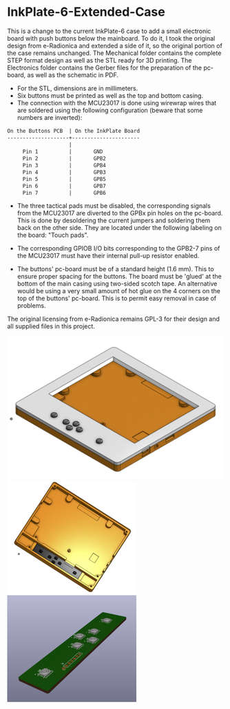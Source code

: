 # InkPlate-6-Extended-Case

This is a change to the current InkPlate-6 case to add a small electronic board with push buttons below the mainboard. To do it, I took the original design from e-Radionica and extended a side of it, so the original portion of the case remains unchanged. The Mechanical folder contains the complete STEP format design as well as the STL ready for 3D printing. The Electronics folder contains the Gerber files for the preparation of the pc-board, as well as the schematic in PDF. 

- For the STL, dimensions are in millimeters. 
- Six buttons must be printed as well as the top and bottom casing.
- The connection with the MCU23017 is done using wirewrap wires that are soldered using the following configuration (beware that some numbers are inverted):

```
On the Buttons PCB  | On the InkPlate Board
--------------------+----------------------
                    |
     Pin 1          |       GND           
     Pin 2          |       GPB2           
     Pin 3          |       GPB4
     Pin 4          |       GPB3
     Pin 5          |       GPB5
     Pin 6          |       GPB7
     Pin 7          |       GPB6
```

- The three tactical pads must be disabled, the corresponding signals from the MCU23017 are diverted to the GPBx pin holes on the pc-board. This is done by desoldering the current jumpers and soldering them back on the other side. They are located under the following labeling on the board: "Touch pads".

- The corresponding GPIOB I/O bits corresponding to the GPB2-7 pins of the MCU23017 must have their internal pull-up resistor enabled.

- The buttons' pc-board must be of a standard height (1.6 mm). This to ensure proper spacing for the buttons. The board must be 'glued' at the bottom of the main casing using two-sided scotch tape. An alternative would be using a very small amount of hot glue on the 4 corners on the top of the buttons' pc-board. This is to permit easy removal in case of problems.

The original licensing from e-Radionica remains GPL-3 for their design and all supplied files in this project.

<img src="Pictures/Inkplate_6_With_Mechanical_Buttons.png" alt="picture" width="600"/>
<img src="Pictures/Bottom_Case_With_Buttons_Board.png" alt="picture" width="300"/><img src="Pictures/Buttons 3D View.png" alt="picture" width="300"/>
